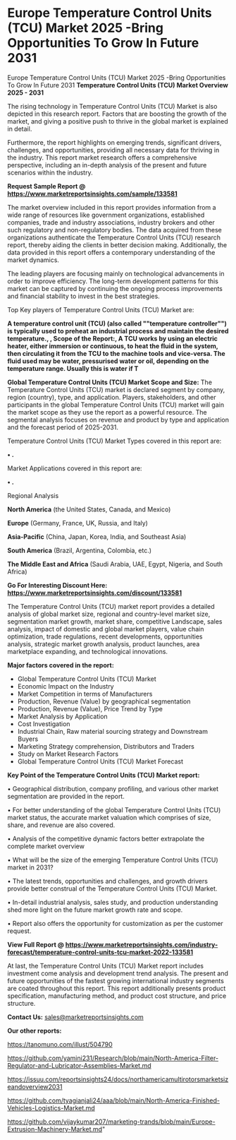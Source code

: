 # Europe Temperature Control Units (TCU) Market 2025 -Bring Opportunities To Grow In Future 2031
Europe Temperature Control Units (TCU) Market 2025 -Bring Opportunities To Grow In Future 2031
<Strong> Temperature Control Units (TCU) Market Overview 2025 - 2031</strong>

The rising technology in Temperature Control Units (TCU) Market is also depicted in this research report. Factors that are boosting the growth of the market, and giving a positive push to thrive in the global market is explained in detail.

Furthermore, the report highlights on emerging trends, significant drivers, challenges, and opportunities, providing all necessary data for thriving in the industry. This report market research offers a comprehensive perspective, including an in-depth analysis of the present and future scenarios within the industry.

<strong>Request Sample Report @ <a href=https://www.marketreportsinsights.com/sample/133581>https://www.marketreportsinsights.com/sample/133581</a></strong>

The market overview included in this report provides information from a wide range of resources like government organizations, established companies, trade and industry associations, industry brokers and other such regulatory and non-regulatory bodies. The data acquired from these organizations authenticate the Temperature Control Units (TCU) research report, thereby aiding the clients in better decision making. Additionally, the data provided in this report offers a contemporary understanding of the market dynamics.

The leading players are focusing mainly on technological advancements in order to improve efficiency. The long-term development patterns for this market can be captured by continuing the ongoing process improvements and financial stability to invest in the best strategies.

Top Key players of Temperature Control Units (TCU) Market are:

<strong>A temperature control unit (TCU) (also called ""temperature controller"") is typically used to preheat an industrial process and maintain the desired temperature., , Scope of the Report:, A TCU works by using an electric heater, either immersion or continuous, to heat the fluid in the system, then circulating it from the TCU to the machine tools and vice-versa. The fluid used may be water, pressurised water or oil, depending on the temperature range. Usually this is water if T</strong>

<strong><b>Global Temperature Control Units (TCU) Market Scope and Size:</b></strong>
The Temperature Control Units (TCU) market is declared segment by company, region (country), type, and application. Players, stakeholders, and other participants in the global Temperature Control Units (TCU) market will gain the market scope as they use the report as a powerful resource. The segmental analysis focuses on revenue and product by type and application and the forecast period of 2025-2031.

Temperature Control Units (TCU) Market Types covered in this report are:

<strong>• .</strong>

Market Applications covered in this report are:

<strong>• .</strong> 

Regional Analysis

<strong>North America</strong> (the United States, Canada, and Mexico)

<strong>Europe</strong> (Germany, France, UK, Russia, and Italy)

<strong>Asia-Pacific</strong> (China, Japan, Korea, India, and Southeast Asia)

<strong>South America</strong> (Brazil, Argentina, Colombia, etc.)

<strong>The Middle East and Africa</strong> (Saudi Arabia, UAE, Egypt, Nigeria, and South Africa)

<strong>Go For Interesting Discount Here: <a href=https://www.marketreportsinsights.com/discount/133581>https://www.marketreportsinsights.com/discount/133581</a></strong>

The Temperature Control Units (TCU) market report provides a detailed analysis of global market size, regional and country-level market size, segmentation market growth, market share, competitive Landscape, sales analysis, impact of domestic and global market players, value chain optimization, trade regulations, recent developments, opportunities analysis, strategic market growth analysis, product launches, area marketplace expanding, and technological innovations.

<strong><b>Major factors covered in the report:</b></strong>
<ul>
  <li>Global Temperature Control Units (TCU) Market </li>
  <li>Economic Impact on the Industry</li>
  <li>Market Competition in terms of Manufacturers</li>
  <li>Production, Revenue (Value) by geographical segmentation</li>
  <li>Production, Revenue (Value), Price Trend by Type</li>
  <li>Market Analysis by Application</li>
  <li>Cost Investigation</li>
  <li>Industrial Chain, Raw material sourcing strategy and Downstream Buyers</li>
  <li>Marketing Strategy comprehension, Distributors and Traders</li>
  <li>Study on Market Research Factors</li>
  <li>Global Temperature Control Units (TCU) Market Forecast</li>
</ul>

<strong><b>Key Point of the Temperature Control Units (TCU) Market report:</b></strong>

• Geographical distribution, company profiling, and various other market segmentation are provided in the report.

• For better understanding of the global Temperature Control Units (TCU) market status, the accurate market valuation which comprises of size, share, and revenue are also covered.

• Analysis of the competitive dynamic factors better extrapolate the complete market overview

• What will be the size of the emerging Temperature Control Units (TCU) market in 2031?

• The latest trends, opportunities and challenges, and growth drivers provide better construal of the Temperature Control Units (TCU) Market.

• In-detail industrial analysis, sales study, and production understanding shed more light on the future market growth rate and scope.

• Report also offers the opportunity for customization as per the customer request.

<strong><b>View Full Report @ <a href=https://www.marketreportsinsights.com/industry-forecast/temperature-control-units-tcu-market-2022-133581>https://www.marketreportsinsights.com/industry-forecast/temperature-control-units-tcu-market-2022-133581</a></b></strong>


At last, the Temperature Control Units (TCU) Market report includes investment come analysis and development trend analysis. The present and future opportunities of the fastest growing international industry segments are coated throughout this report. This report additionally presents product specification, manufacturing method, and product cost structure, and price structure.

<strong>Contact Us:</strong>
sales@marketreportsinsights.com

<strong>Our other reports:</strong>

<a href=https://tanomuno.com/illust/504790>https://tanomuno.com/illust/504790</a>

<a href=https://github.com/yamini231/Research/blob/main/North-America-Filter-Regulator-and-Lubricator-Assemblies-Market.md>https://github.com/yamini231/Research/blob/main/North-America-Filter-Regulator-and-Lubricator-Assemblies-Market.md</a>

<a href=https://issuu.com/reportsinsights24/docs/northamericamultirotorsmarketsizeandoverview2031>https://issuu.com/reportsinsights24/docs/northamericamultirotorsmarketsizeandoverview2031</a>

<a href=https://github.com/tyagianjali24/aaa/blob/main/North-America-Finished-Vehicles-Logistics-Market.md>https://github.com/tyagianjali24/aaa/blob/main/North-America-Finished-Vehicles-Logistics-Market.md</a>

<a href=https://github.com/vijaykumar207/marketing-trands/blob/main/Europe-Extrusion-Machinery-Market.md>https://github.com/vijaykumar207/marketing-trands/blob/main/Europe-Extrusion-Machinery-Market.md</a>"

